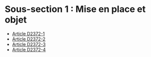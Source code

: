 # Sous-section 1 : Mise en place et objet&#13;
&#13;


* [Article D2372-1](./LEGIARTI000019719882.md)
* [Article D2372-2](./LEGIARTI000019719872.md)
* [Article D2372-3](./LEGIARTI000019719867.md)
* [Article D2372-4](./LEGIARTI000019719860.md)

